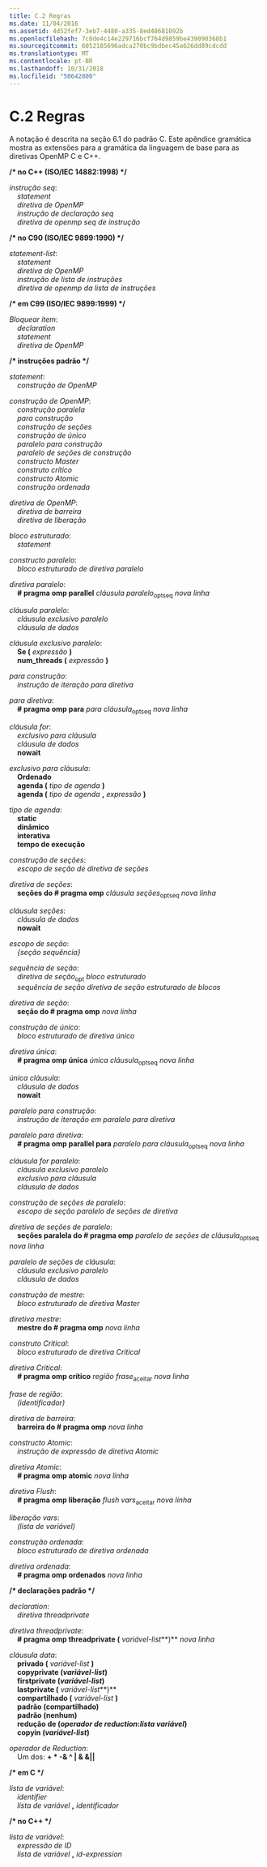 ```yaml
---
title: C.2 Regras
ms.date: 11/04/2016
ms.assetid: 4d52fef7-3eb7-4480-a335-8ed48681092b
ms.openlocfilehash: 7c0de4c14e229716bcf764d9859be439090368b1
ms.sourcegitcommit: 6052185696adca270bc9bdbec45a626dd89cdcdd
ms.translationtype: MT
ms.contentlocale: pt-BR
ms.lasthandoff: 10/31/2018
ms.locfileid: "50642800"
---
```

# <a name="c2-rules"></a>C.2 Regras

A notação é descrita na seção 6.1 do padrão C. Este apêndice gramática mostra as extensões para a gramática da linguagem de base para as diretivas OpenMP C e C++.

**/\* no C++ (ISO/IEC 14882:1998) \*/**

*instrução seq*:<br/>
&nbsp;&nbsp;&nbsp;&nbsp;*statement*<br/>
&nbsp;&nbsp;&nbsp;&nbsp;*diretiva de OpenMP*<br/>
&nbsp;&nbsp;&nbsp;&nbsp;*instrução de declaração seq*<br/>
&nbsp;&nbsp;&nbsp;&nbsp;*diretiva de openmp seq de instrução*

**/\* no C90 (ISO/IEC 9899:1990) \*/**

*statement-list*:<br/>
&nbsp;&nbsp;&nbsp;&nbsp;*statement*<br/>
&nbsp;&nbsp;&nbsp;&nbsp;*diretiva de OpenMP*<br/>
&nbsp;&nbsp;&nbsp;&nbsp;*instrução de lista de instruções*<br/>
&nbsp;&nbsp;&nbsp;&nbsp;*diretiva de openmp da lista de instruções*

**/\* em C99 (ISO/IEC 9899:1999) \*/**

*Bloquear item*:<br/>
&nbsp;&nbsp;&nbsp;&nbsp;*declaration*<br/>
&nbsp;&nbsp;&nbsp;&nbsp;*statement*<br/>
&nbsp;&nbsp;&nbsp;&nbsp;*diretiva de OpenMP*

**/\* instruções padrão \*/**

*statement*:<br/>
&nbsp;&nbsp;&nbsp;&nbsp;*construção de OpenMP*

*construção de OpenMP*:<br/>
&nbsp;&nbsp;&nbsp;&nbsp;*construção paralela*<br/>
&nbsp;&nbsp;&nbsp;&nbsp;*para construção*<br/>
&nbsp;&nbsp;&nbsp;&nbsp;*construção de seções*<br/>
&nbsp;&nbsp;&nbsp;&nbsp;*construção de único*<br/>
&nbsp;&nbsp;&nbsp;&nbsp;*paralelo para construção*<br/>
&nbsp;&nbsp;&nbsp;&nbsp;*paralelo de seções de construção*<br/>
&nbsp;&nbsp;&nbsp;&nbsp;*constructo Master*<br/>
&nbsp;&nbsp;&nbsp;&nbsp;*construto crítico*<br/>
&nbsp;&nbsp;&nbsp;&nbsp;*constructo Atomic*<br/>
&nbsp;&nbsp;&nbsp;&nbsp;*construção ordenada*

*diretiva de OpenMP*:<br/>
&nbsp;&nbsp;&nbsp;&nbsp;*diretiva de barreira*<br/>
&nbsp;&nbsp;&nbsp;&nbsp;*diretiva de liberação*

*bloco estruturado*:<br/>
&nbsp;&nbsp;&nbsp;&nbsp;*statement*

*constructo paralelo*:<br/>
&nbsp;&nbsp;&nbsp;&nbsp;*bloco estruturado de diretiva paralelo*

*diretiva paralelo*:<br/>
&nbsp;&nbsp;&nbsp;&nbsp;**# pragma omp parallel** *cláusula paralelo*<sub>optseq</sub> *nova linha*

*cláusula paralelo*:<br/>
&nbsp;&nbsp;&nbsp;&nbsp;*cláusula exclusivo paralelo*<br/>
&nbsp;&nbsp;&nbsp;&nbsp;*cláusula de dados*

*cláusula exclusivo paralelo*:<br/>
&nbsp;&nbsp;&nbsp;&nbsp;**Se (** *expressão* **)**<br/>
&nbsp;&nbsp;&nbsp;&nbsp;**num_threads (** *expressão* **)**

*para construção*:<br/>
&nbsp;&nbsp;&nbsp;&nbsp;*instrução de iteração para diretiva*

*para diretiva*:<br/>
&nbsp;&nbsp;&nbsp;&nbsp;**# pragma omp para** *para cláusula*<sub>optseq</sub> *nova linha*

*cláusula for*:<br/>
&nbsp;&nbsp;&nbsp;&nbsp;*exclusivo para cláusula*<br/>
&nbsp;&nbsp;&nbsp;&nbsp;*cláusula de dados*<br/>
&nbsp;&nbsp;&nbsp;&nbsp;**nowait**

*exclusivo para cláusula*:<br/>
&nbsp;&nbsp;&nbsp;&nbsp;**Ordenado**<br/>
&nbsp;&nbsp;&nbsp;&nbsp;**agenda (** *tipo de agenda* **)**<br/>
&nbsp;&nbsp;&nbsp;&nbsp;**agenda (** *tipo de agenda* **,** *expressão* **)**

*tipo de agenda*:<br/>
&nbsp;&nbsp;&nbsp;&nbsp;**static**<br/>
&nbsp;&nbsp;&nbsp;&nbsp;**dinâmico**<br/>
&nbsp;&nbsp;&nbsp;&nbsp;**interativa**<br/>
&nbsp;&nbsp;&nbsp;&nbsp;**tempo de execução**

*construção de seções*:<br/>
&nbsp;&nbsp;&nbsp;&nbsp;*escopo de seção de diretiva de seções*

*diretiva de seções*:<br/>
&nbsp;&nbsp;&nbsp;&nbsp;**seções do # pragma omp** *cláusula seções*<sub>optseq</sub> *nova linha*

*cláusula seções*:<br/>
&nbsp;&nbsp;&nbsp;&nbsp;*cláusula de dados*<br/>
&nbsp;&nbsp;&nbsp;&nbsp;**nowait**

*escopo de seção*:<br/>
&nbsp;&nbsp;&nbsp;&nbsp;*{seção sequência}*

*sequência de seção*:<br/>
&nbsp;&nbsp;&nbsp;&nbsp;*diretiva de seção*<sub>opt</sub> *bloco estruturado*<br/>
&nbsp;&nbsp;&nbsp;&nbsp;*sequência de seção diretiva de seção estruturado de blocos*

*diretiva de seção*:<br/>
&nbsp;&nbsp;&nbsp;&nbsp;**seção do # pragma omp** *nova linha*

*construção de único*:<br/>
&nbsp;&nbsp;&nbsp;&nbsp;*bloco estruturado de diretiva único*

*diretiva única*:<br/>
&nbsp;&nbsp;&nbsp;&nbsp;**# pragma omp única** *única cláusula*<sub>optseq</sub> *nova linha*

*única cláusula*:<br/>
&nbsp;&nbsp;&nbsp;&nbsp;*cláusula de dados*<br/>
&nbsp;&nbsp;&nbsp;&nbsp;**nowait**

*paralelo para construção*:<br/>
&nbsp;&nbsp;&nbsp;&nbsp;*instrução de iteração em paralelo para diretiva*

*paralelo para diretiva*:<br/>
&nbsp;&nbsp;&nbsp;&nbsp;**# pragma omp parallel para** *paralelo para cláusula*<sub>optseq</sub> *nova linha*

*cláusula for paralelo*:<br/>
&nbsp;&nbsp;&nbsp;&nbsp;*cláusula exclusivo paralelo*<br/>
&nbsp;&nbsp;&nbsp;&nbsp;*exclusivo para cláusula*<br/>
&nbsp;&nbsp;&nbsp;&nbsp;*cláusula de dados*

*construção de seções de paralelo*:<br/>
&nbsp;&nbsp;&nbsp;&nbsp;*escopo de seção paralelo de seções de diretiva*

*diretiva de seções de paralelo*:<br/>
&nbsp;&nbsp;&nbsp;&nbsp;**seções paralela do # pragma omp** *paralelo de seções de cláusula*<sub>optseq</sub> *nova linha*

*paralelo de seções de cláusula*:<br/>
&nbsp;&nbsp;&nbsp;&nbsp;*cláusula exclusivo paralelo*<br/>
&nbsp;&nbsp;&nbsp;&nbsp;*cláusula de dados*

*construção de mestre*:<br/>
&nbsp;&nbsp;&nbsp;&nbsp;*bloco estruturado de diretiva Master*

*diretiva mestre*:<br/>
&nbsp;&nbsp;&nbsp;&nbsp;**mestre do # pragma omp** *nova linha*

*construto Critical*:<br/>
&nbsp;&nbsp;&nbsp;&nbsp;*bloco estruturado de diretiva Critical*

*diretiva Critical*:<br/>
&nbsp;&nbsp;&nbsp;&nbsp;**# pragma omp crítico** *região frase*<sub>aceitar</sub> *nova linha*

*frase de região*:<br/>
&nbsp;&nbsp;&nbsp;&nbsp;*(identificador)*

*diretiva de barreira*:<br/>
&nbsp;&nbsp;&nbsp;&nbsp;**barreira do # pragma omp** *nova linha*

*constructo Atomic*:<br/>
&nbsp;&nbsp;&nbsp;&nbsp;*instrução de expressão de diretiva Atomic*

*diretiva Atomic*:<br/>
&nbsp;&nbsp;&nbsp;&nbsp;**# pragma omp atomic** *nova linha*

*diretiva Flush*:<br/>
&nbsp;&nbsp;&nbsp;&nbsp;**# pragma omp liberação** *flush vars*<sub>aceitar</sub> *nova linha*

*liberação vars*:<br/>
&nbsp;&nbsp;&nbsp;&nbsp;*(lista de variável)*

*construção ordenada*:<br/>
&nbsp;&nbsp;&nbsp;&nbsp;*bloco estruturado de diretiva ordenada*

*diretiva ordenada*:<br/>
&nbsp;&nbsp;&nbsp;&nbsp;**# pragma omp ordenados** *nova linha*

**/\* declarações padrão \*/**

*declaration*:<br/>
&nbsp;&nbsp;&nbsp;&nbsp;*diretiva threadprivate*

*diretiva threadprivate*:<br/>
&nbsp;&nbsp;&nbsp;&nbsp;**# pragma omp threadprivate (** *variável-list***)** *nova linha*

*cláusula data*:<br/>
&nbsp;&nbsp;&nbsp;&nbsp;**privado (** *variável-list* **)**<br/>
&nbsp;&nbsp;&nbsp;&nbsp;**copyprivate (***variável-list***)**<br/>
&nbsp;&nbsp;&nbsp;&nbsp;**firstprivate (***variável-list***)**<br/>
&nbsp;&nbsp;&nbsp;&nbsp;**lastprivate (** *variável-list***)**<br/>
&nbsp;&nbsp;&nbsp;&nbsp;**compartilhado (** *variável-list* **)**<br/>
&nbsp;&nbsp;&nbsp;&nbsp;**padrão (compartilhado)**<br/>
&nbsp;&nbsp;&nbsp;&nbsp;**padrão (nenhum)**<br/>
&nbsp;&nbsp;&nbsp;&nbsp;**redução de (***operador de reduction***:***lista variável***)**<br/>
&nbsp;&nbsp;&nbsp;&nbsp;**copyin (***variável-list***)**

*operador de Reduction*:<br/>
&nbsp;&nbsp;&nbsp;&nbsp;Um dos:  **+  \* -& ^ &#124; & &&#124;&#124;**

**/\* em C \*/**

*lista de variável*:<br/>
&nbsp;&nbsp;&nbsp;&nbsp;*identifier*<br/>
&nbsp;&nbsp;&nbsp;&nbsp;*lista de variável* **,** *identificador*

**/\* no C++ \*/**

*lista de variável*:<br/>
&nbsp;&nbsp;&nbsp;&nbsp;*expressão de ID*<br/>
&nbsp;&nbsp;&nbsp;&nbsp;*lista de variável* **,** *id-expression*